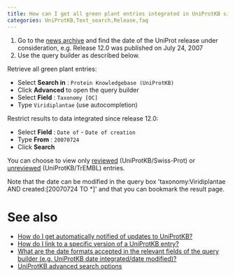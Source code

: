 ```yaml
---
title: How can I get all green plant entries integrated in UniProtKB since release 12.0?
categories: UniProtKB,Text_search,Release,faq
---
```


1.  Go to the [news archive](https://www.uniprot.org/news) and find the date of the UniProt release under consideration, e.g. Release 12.0 was published on July 24, 2007
2.  Use the query builder as described below.

Retrieve all green plant entries:

-   Select **Search in** : `Protein Knowledgebase (UniProtKB)`
-   Click **Advanced** to open the query builder
-   Select **Field** : `Taxonomy [OC]`
-   Type `Viridiplantae` (use autocompletion)

Restrict results to data integrated since release 12.0:

-   Select **Field** : `Date of` - `Date of creation`
-   Type **From** : `20070724`
-   Click **Search**

You can choose to view only [reviewed](https://www.uniprot.org/uniprot?query=taxonomy:viridiplantae+created:%5B20070724+TO+%2A%5D+reviewed:yes) (UniProtKB/Swiss-Prot) or [unreviewed](https://www.uniprot.org/uniprot?query=taxonomy:viridiplantae+created:%5B20070724+TO+%2A%5D+reviewed:no) (UniProtKB/TrEMBL) entries.

Note that the date can be modified in the query box 'taxonomy:Viridiplantae AND created:\[20070724 TO \*\]' and that you can bookmark the result page.

# See also

-   [How do I get automatically notified of updates to UniProtKB?](https://www.uniprot.org/help/update%5Fnotification)
-   [How do I link to a specific version of a UniProtKB entry?](https://www.uniprot.org/help/link%5Fold%5Fversions)
-   [What are the date formats accepted in the relevant fields of the query builder (e.g. UniProtKB date integrated/date modified)?](https://www.uniprot.org/help/date%5Fformats/)
-   [UniProtKB advanced search options](https://www.uniprot.org/help/advanced%5Fsearch)

